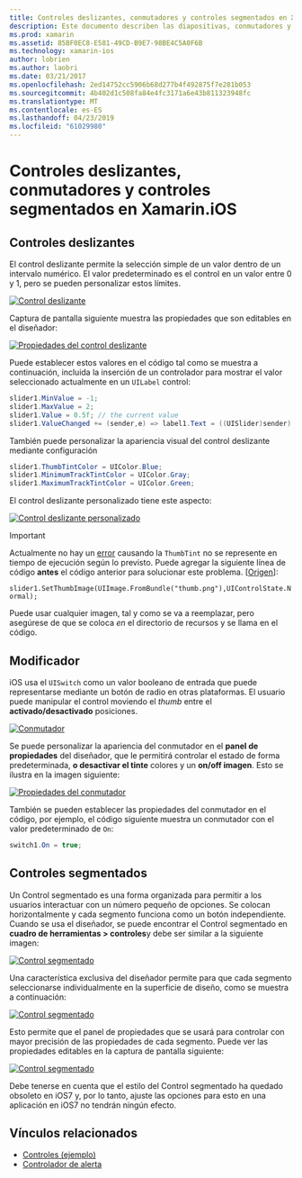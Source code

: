 ```yaml
---
title: Controles deslizantes, conmutadores y controles segmentados en Xamarin.iOS
description: Este documento describen las diapositivas, conmutadores y controles segmentados en Xamarin.iOS, que describen cómo trabajar con ellos mediante programación y en el Diseñador de iOS.
ms.prod: xamarin
ms.assetid: 85BF0EC8-E581-49CD-B9E7-98BE4C5A0F6B
ms.technology: xamarin-ios
author: lobrien
ms.author: laobri
ms.date: 03/21/2017
ms.openlocfilehash: 2ed14752cc5906b68d277b4f492875f7e281b053
ms.sourcegitcommit: 4b402d1c508fa84e4fc3171a6e43b811323948fc
ms.translationtype: MT
ms.contentlocale: es-ES
ms.lasthandoff: 04/23/2019
ms.locfileid: "61029980"
---
```

# <a name="sliders-switches-and-segmented-controls-in-xamarinios"></a>Controles deslizantes, conmutadores y controles segmentados en Xamarin.iOS

<a name="Sliders" />

## <a name="sliders"></a>Controles deslizantes

El control deslizante permite la selección simple de un valor dentro de un intervalo numérico. El valor predeterminado es el control en un valor entre 0 y 1, pero se pueden personalizar estos límites.

 [![](slider-switch-segmented-controls-images/image25a.png "Control deslizante")](slider-switch-segmented-controls-images/image25a.png#lightbox)

Captura de pantalla siguiente muestra las propiedades que son editables en el diseñador:

 [![](slider-switch-segmented-controls-images/image26a.png "Propiedades del control deslizante")](slider-switch-segmented-controls-images/image25a.png#lightbox)

Puede establecer estos valores en el código tal como se muestra a continuación, incluida la inserción de un controlador para mostrar el valor seleccionado actualmente en un `UILabel` control:

```csharp
slider1.MinValue = -1;
slider1.MaxValue = 2;
slider1.Value = 0.5f; // the current value
slider1.ValueChanged += (sender,e) => label1.Text = ((UISlider)sender).Value.ToString ();
```

También puede personalizar la apariencia visual del control deslizante mediante configuración

```csharp
slider1.ThumbTintColor = UIColor.Blue;
slider1.MinimumTrackTintColor = UIColor.Gray;
slider1.MaximumTrackTintColor = UIColor.Green;
```

El control deslizante personalizado tiene este aspecto:

 [![](slider-switch-segmented-controls-images/image27a.png "Control deslizante personalizado")](slider-switch-segmented-controls-images/image28a.png#lightbox)

> [!IMPORTANT]
> Actualmente no hay un [error](https://stackoverflow.com/a/19496179) causando la `ThumbTint` no se represente en tiempo de ejecución según lo previsto. Puede agregar la siguiente línea de código **antes** el código anterior para solucionar este problema. [[Origen](https://stackoverflow.com/a/21396794)]:
>
> `slider1.SetThumbImage(UIImage.FromBundle("thumb.png"),UIControlState.Normal);`
> 
> Puede usar cualquier imagen, tal y como se va a reemplazar, pero asegúrese de que se coloca _en_ el directorio de recursos y se llama en el código.

<a name="Switch" />

## <a name="switch"></a>Modificador

iOS usa el `UISwitch` como un valor booleano de entrada que puede representarse mediante un botón de radio en otras plataformas. El usuario puede manipular el control moviendo el *thumb* entre el **activado/desactivado** posiciones.

 [![](slider-switch-segmented-controls-images/image28a.png "Conmutador")](slider-switch-segmented-controls-images/image28a.png#lightbox)

Se puede personalizar la apariencia del conmutador en el **panel de propiedades** del diseñador, que le permitirá controlar el estado de forma predeterminada, **o desactivar el tinte** colores y un **on/off imagen**. Esto se ilustra en la imagen siguiente:

 [![](slider-switch-segmented-controls-images/image29a.png "Propiedades del conmutador")](slider-switch-segmented-controls-images/image29a.png#lightbox)

También se pueden establecer las propiedades del conmutador en el código, por ejemplo, el código siguiente muestra un conmutador con el valor predeterminado de `On`:

```csharp
switch1.On = true;
```

 <a name="Segmented_Controls" />


## <a name="segmented-controls"></a>Controles segmentados

Un Control segmentado es una forma organizada para permitir a los usuarios interactuar con un número pequeño de opciones. Se colocan horizontalmente y cada segmento funciona como un botón independiente. Cuando se usa el diseñador, se puede encontrar el Control segmentado en **cuadro de herramientas > controles**y debe ser similar a la siguiente imagen:

 [![](slider-switch-segmented-controls-images/segmentedcontrol.png "Control segmentado")](slider-switch-segmented-controls-images/segmentedcontrol.png#lightbox)

Una característica exclusiva del diseñador permite para que cada segmento seleccionarse individualmente en la superficie de diseño, como se muestra a continuación:

 [![](slider-switch-segmented-controls-images/segmentedcontrolselection.png "Control segmentado")](slider-switch-segmented-controls-images/segmentedcontrolselection.png#lightbox)

Esto permite que el panel de propiedades que se usará para controlar con mayor precisión de las propiedades de cada segmento. Puede ver las propiedades editables en la captura de pantalla siguiente:

 [![](slider-switch-segmented-controls-images/segmentedcontrolproperties.png "Control segmentado")](slider-switch-segmented-controls-images/segmentedcontrolproperties.png#lightbox)

Debe tenerse en cuenta que el estilo del Control segmentado ha quedado obsoleto en iOS7 y, por lo tanto, ajuste las opciones para esto en una aplicación en iOS7 no tendrán ningún efecto.

## <a name="related-links"></a>Vínculos relacionados

- [Controles (ejemplo)](https://developer.xamarin.com/samples/Controls/)
- [Controlador de alerta](https://github.com/xamarin/recipes/tree/master/Recipes/ios/standard_controls/alertcontroller)
